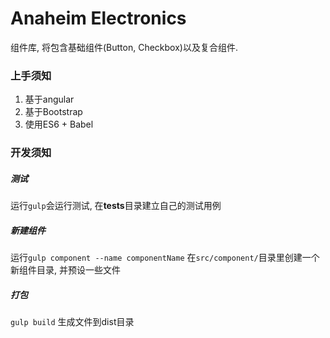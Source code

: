 # Anaheim Electronics

组件库, 将包含基础组件(Button, Checkbox)以及复合组件.

### 上手须知

1. 基于angular
2. 基于Bootstrap
3. 使用ES6 + Babel

### 开发须知

##### 测试

运行`gulp`会运行测试, 在**tests**目录建立自己的测试用例

##### 新建组件

运行`gulp component --name componentName` 在`src/component/`目录里创建一个新组件目录, 并预设一些文件

##### 打包

`gulp build` 生成文件到dist目录

